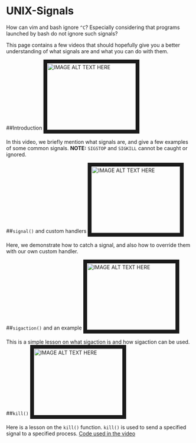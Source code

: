 UNIX-Signals
============

How can vim and bash ignore `^C`? Especially considering that programs launched by bash do not ignore such signals?

This page contains a few videos that should hopefully give you a better understanding of what signals are and what you can do with them.

##Introduction
<a href="http://www.youtube.com/watch?feature=player_embedded&v=Hu2CYemkgYw" target="_blank"><img src="http://img.youtube.com/vi/Hu2CYemkgYw/0.jpg" 
alt="IMAGE ALT TEXT HERE" width="240" height="180" border="10" /></a>

In this video, we briefly mention what signals are, and give a few examples of some common signals.
**NOTE:** `SIGSTOP` and `SIGKILL` cannot be caught or ignored.

##`signal()` and custom handlers
<a href="http://www.youtube.com/watch?feature=player_embedded&v=zp7IRV5kkWM" target="_blank"><img src="http://img.youtube.com/vi/zp7IRV5kkWM/0.jpg" 
alt="IMAGE ALT TEXT HERE" width="240" height="180" border="10" /></a>

Here, we demonstrate how to catch a signal, and also how to override them with our own custom handler.

##`sigaction()` and an example
<a href="http://www.youtube.com/watch?feature=player_embedded&v=e8emo6CzHRk" target="_blank"><img src="http://img.youtube.com/vi/e8emo6CzHRk/0.jpg" 
alt="IMAGE ALT TEXT HERE" width="240" height="180" border="10" /></a>

This is a simple lesson on what sigaction is and how sigaction can be used.
##`kill()`
<a href="http://www.youtube.com/watch?feature=player_embedded&v=O3UZqUTB5-w" target="_blank"><img src="http://img.youtube.com/vi/O3UZqUTB5-w/0.jpg" 
alt="IMAGE ALT TEXT HERE" width="240" height="180" border="10" /></a>

Here is a lesson on the `kill()` function. `kill()` is used to send a specified signal to a specified process.
[Code used in the video](http://pastebin.com/dq546zkG)
